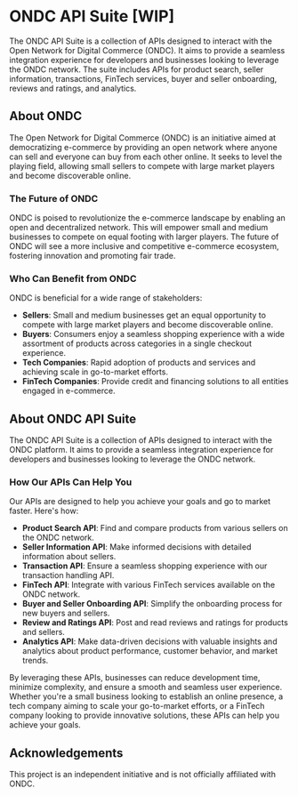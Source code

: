 # ONDC API Suite [WIP]

The ONDC API Suite is a collection of APIs designed to interact with the Open Network for Digital Commerce (ONDC). It aims to provide a seamless integration experience for developers and businesses looking to leverage the ONDC network. The suite includes APIs for product search, seller information, transactions, FinTech services, buyer and seller onboarding, reviews and ratings, and analytics.

## About ONDC

The Open Network for Digital Commerce (ONDC) is an initiative aimed at democratizing e-commerce by providing an open network where anyone can sell and everyone can buy from each other online. It seeks to level the playing field, allowing small sellers to compete with large market players and become discoverable online.

### The Future of ONDC

ONDC is poised to revolutionize the e-commerce landscape by enabling an open and decentralized network. This will empower small and medium businesses to compete on equal footing with larger players. The future of ONDC will see a more inclusive and competitive e-commerce ecosystem, fostering innovation and promoting fair trade.

### Who Can Benefit from ONDC

ONDC is beneficial for a wide range of stakeholders:

- **Sellers**: Small and medium businesses get an equal opportunity to compete with large market players and become discoverable online.
- **Buyers**: Consumers enjoy a seamless shopping experience with a wide assortment of products across categories in a single checkout experience.
- **Tech Companies**: Rapid adoption of products and services and achieving scale in go-to-market efforts.
- **FinTech Companies**: Provide credit and financing solutions to all entities engaged in e-commerce.

## About ONDC API Suite

The ONDC API Suite is a collection of APIs designed to interact with the ONDC platform. It aims to provide a seamless integration experience for developers and businesses looking to leverage the ONDC network.

### How Our APIs Can Help You

Our APIs are designed to help you achieve your goals and go to market faster. Here's how:

- **Product Search API**: Find and compare products from various sellers on the ONDC network.
- **Seller Information API**: Make informed decisions with detailed information about sellers.
- **Transaction API**: Ensure a seamless shopping experience with our transaction handling API.
- **FinTech API**: Integrate with various FinTech services available on the ONDC network.
- **Buyer and Seller Onboarding API**: Simplify the onboarding process for new buyers and sellers.
- **Review and Ratings API**: Post and read reviews and ratings for products and sellers.
- **Analytics API**: Make data-driven decisions with valuable insights and analytics about product performance, customer behavior, and market trends.

By leveraging these APIs, businesses can reduce development time, minimize complexity, and ensure a smooth and seamless user experience. Whether you're a small business looking to establish an online presence, a tech company aiming to scale your go-to-market efforts, or a FinTech company looking to provide innovative solutions, these APIs can help you achieve your goals.

## Acknowledgements

This project is an independent initiative and is not officially affiliated with ONDC.
